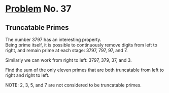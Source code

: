 # [Problem](https://projecteuler.net/problem=37) No. 37

## Truncatable Primes

The number 3797 has an interesting property.<br>Being prime itself, it is possible to continuously remove digits from left to right, and remain prime at each stage: 3797, 797, 97, and 7.

Similarly we can work from right to left: 3797, 379, 37, and 3.

Find the sum of the only eleven primes that are both truncatable from left to right and right to left.

NOTE: 2, 3, 5, and 7 are not considered to be truncatable primes.